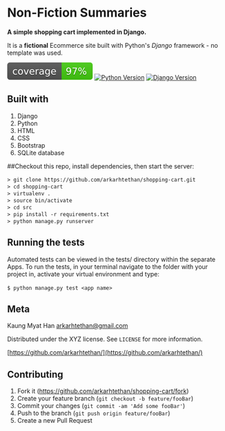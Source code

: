 # Non-Fiction Summaries
**A simple shopping cart implemented in Django.**

It is a **fictional** Ecommerce site built with Python's *Django* framework - no template was used.

![coverage-image] [![Python Version][python-image]][python-url] [![Django Version](https://img.shields.io/badge/django-2.2-green.svg)](https://shields.io/)

## Built with 
1. Django
2. Python
3. HTML
4. CSS
5. Bootstrap
6. SQLite database

##Checkout this repo, install dependencies, then start the server:

    > git clone https://github.com/arkarhtethan/shopping-cart.git
    > cd shopping-cart
    > virtualenv .
    > source bin/activate
    > cd src
    > pip install -r requirements.txt
    > python manage.py runserver

## Running the tests

Automated tests can be viewed in the tests/ directory within the separate Apps. 
To run the tests, in your terminal navigate to the folder with your project in, activate your virtual environment and type:

`$ python manage.py test <app name>`


## Meta

Kaung Myat Han arkarhtethan@gmail.com

Distributed under the XYZ license. See ``LICENSE`` for more information.

[https://github.com/arkarhtethan/](https://github.com/arkarhtethan/)

## Contributing

1. Fork it (<https://github.com/arkarhtethan/shopping-cart/fork>)
2. Create your feature branch (`git checkout -b feature/fooBar`)
3. Commit your changes (`git commit -am 'Add some fooBar'`)
4. Push to the branch (`git push origin feature/fooBar`)
5. Create a new Pull Request

[coverage-image]: ./coverage.svg

[python-image]:https://img.shields.io/badge/python-3.6-blue.svg
[python-download]:https://img.shields.io/pypi/pyversions/Django.svg
[python-url]:https://www.python.org/downloads/release/python-360/
